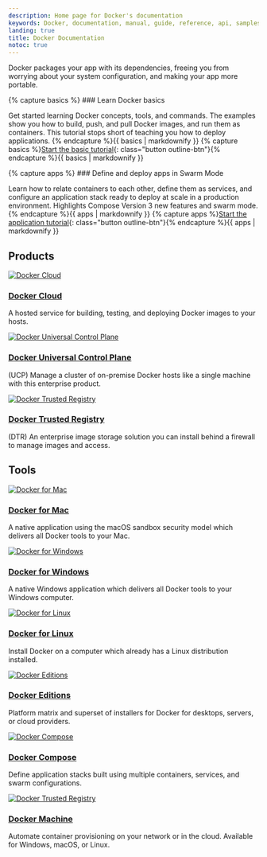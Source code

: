 ```yaml
---
description: Home page for Docker's documentation
keywords: Docker, documentation, manual, guide, reference, api, samples
landing: true
title: Docker Documentation
notoc: true
---
```


Docker packages your app with its dependencies, freeing you from worrying about
your system configuration, and making your app more portable.

<div class="row">
<div class="col-sm-12 col-md-12 col-lg-6">
{% capture basics %}
### Learn Docker basics

Get started learning Docker concepts, tools, and commands. The examples show you
how to build, push, and pull Docker images, and run them as containers. This
tutorial stops short of teaching you how to deploy applications.
{% endcapture %}{{ basics | markdownify }}
{% capture basics %}[Start the basic tutorial](/engine/getstarted/){: class="button outline-btn"}{% endcapture %}{{ basics | markdownify }}
</div>

<div class="col-sm-12 col-md-12 col-lg-6 block">
{% capture apps %}
### Define and deploy apps in Swarm Mode

Learn how to relate containers to each other, define them as services, and
configure an application stack ready to deploy at scale in a production
environment. Highlights Compose Version 3 new features and swarm mode.
{% endcapture %}{{ apps | markdownify }}
{% capture apps %}[Start the application tutorial](/engine/getstarted-voting-app/){: class="button outline-btn"}{% endcapture %}{{ apps | markdownify }}
</div>
</div>

## Products

<div class="component-container">
    <!--start real row-->
    <div class="row">
    <!--organic row 1-->
    <!--cloud-->
        <div class="col-sm-4 col-md-12 col-lg-3 block">
            <div class="component">
                <div class="component-icon">
                    <a href="docker-cloud/"> <img src="../images/cloud_48.svg" alt="Docker Cloud"> </a>
                </div>
                <h3 id="docker-cloud"><a href="docker-cloud/">Docker Cloud</a></h3>
                <p>A hosted service for building, testing, and deploying Docker images to your hosts.</p>
            </div>
        </div>
    <!--UCP-->
        <div class="col-sm-4 col-md-12 col-lg-3 block">
            <div class="component">
                <div class="component-icon">
                    <a href="datacenter/ucp/2.1/guides/"> <img src="../images/UCP_48.svg" alt="Docker Universal Control Plane"> </a>
                </div>
                <h3 id="ucp"><a href="datacenter/ucp/2.1/guides/">Docker Universal Control Plane</a></h3>
                <p>(UCP) Manage a cluster of on-premise Docker hosts like a single machine with this enterprise product.</p>
            </div>
        </div>
        <!--DTR-->
            <div class="col-sm-4 col-md-12 col-lg-3 block">
                <div class="component">
                    <div class="component-icon">
                        <a href="datacenter/dtr/2.2/guides/"> <img src="../images/dtr_48.svg" alt="Docker Trusted Registry"> </a>
                    </div>
                    <h3 id="dtr"><a href="datacenter/dtr/2.2/guides/">Docker Trusted Registry</a></h3>
                    <p>(DTR) An enterprise image storage solution you can install behind a firewall to manage images and access.</p>
            </div>
        </div>
    <!-- end real row-->
    </div>
<!-- end component-container 1-->
</div>

## Tools

<!--component-container 2-->
<div class="component-container">
    <!--start real row-->
    <div class="row">
    <!--organic row 1-->
    <!--Docker for Mac-->
        <div class="col-sm-4 col-md-12 col-lg-3 block">
            <div class="component">
                <div class="component-icon">
                    <a href="docker-for-mac/"> <img src="../images/apple_48.svg" alt="Docker for Mac"> </a>
                </div>
                <h3 id="docker-for-mac"><a href="docker-for-mac/">Docker for Mac</a></h3>
                <p>A native application using the macOS sandbox security model which delivers all Docker tools to your Mac.</p>
            </div>
        </div>
    <!--Docker for Windows-->
        <div class="col-sm-4 col-md-12 col-lg-3 block">
            <div class="component">
                <div class="component-icon">
                    <a href="docker-for-windows/"> <img src="../images/windows_48.svg" alt="Docker for Windows"> </a>
                </div>
                <h3 id="docker-for-windows"><a href="docker-for-windows/">Docker for Windows</a></h3>
                <p>A native Windows application which delivers all Docker tools to your Windows computer.</p>
            </div>
        </div>
    <!--Docker for Linux-->
        <div class="col-sm-4 col-md-12 col-lg-3 block">
            <div class="component">
                <div class="component-icon">
                    <a href="engine/installation/linux/ubuntu/"> <img src="../images/linux_48.svg" alt="Docker for Linux"> </a>
                </div>
                <h3 id="docker-for-linux"><a href="engine/installation/linux/ubuntu/">Docker for Linux</a></h3>
                <p>Install Docker on a computer which already has a Linux distribution installed.</p>
            </div>
        </div>
    <!--organic row 2-->
    <!--editions-->
        <div class="col-sm-4 col-md-12 col-lg-3 block">
            <div class="component">
                <div class="component-icon">
                    <a href="engine/installation/"> <img src="../images/apple_48.svg" alt="Docker Editions"> </a>
                </div>
                <h3 id="editions"><a href="engine/installation/">Docker Editions</a></h3>
                <p>Platform matrix and superset of installers for Docker for desktops, servers, or cloud providers.</p>
            </div>
        </div>
        <!--compose-->
            <div class="col-sm-4 col-md-12 col-lg-3 block">
                <div class="component">
                    <div class="component-icon">
                        <a href="compose/overview/"> <img src="../images/compose_48.svg" alt="Docker Compose"> </a>
                    </div>
                    <h3 id="compose"><a href="compose/overview/">Docker Compose</a></h3>
                    <p>Define application stacks built using multiple containers, services, and swarm configurations.</p>
            </div>
        </div>
        <!--machine-->
            <div class="col-sm-4 col-md-12 col-lg-3 block">
                <div class="component">
                    <div class="component-icon">
                        <a href="machine/overview/"> <img src="../images/machine_48.svg" alt="Docker Trusted Registry"> </a>
                    </div>
                    <h3 id="machine"><a href="machine/overview/">Docker Machine</a></h3>
                    <p>Automate container provisioning on your network or in the cloud. Available for Windows, macOS, or Linux.</p>
            </div>
        </div>
    <!-- end real row-->
    </div>
<!-- end component-container 2-->
</div>
